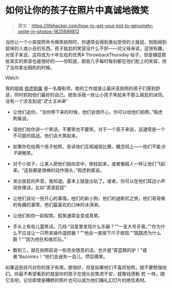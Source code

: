 # 如何让你的孩子在照片中真诚地微笑

> 原文：<https://lifehacker.com/how-to-get-your-kid-to-genuinely-smile-in-photos-1825699812>

当你让一个小孩按照命令微笑拍照时，你通常会得到类似受惊的土拨鼠、刚刚闻到屁味的人或小丑的东西。孩子尴尬的笑容没什么不好——对父母来说，这很有趣，对孩子来说，这将成为十年左右的优秀# ThrowbackThursday 帖子。但是捕捉那些真实的笑容也是很好的——你知道，那些几乎每时每刻都在他们脸上的笑容，除了当你拿出相机的时候。

Watch

我的姐姐 [假虎刺属](https://www.theknot.com/marketplace/carissa-woo-photography-torrance-ca-834000) 是一名摄影师，她的工作就是让最厌恶拍照的孩子们感到舒适，同时抓拍他们最好的自己。她告诉我一些让小孩子笑起来不那么尴尬的诀窍。没有一个涉及到说“*芝士玉米条*”

*   让他们追你。“当你停下来的时候，他们会很开心，你可以给他们拍照，”假虎刺属说。

*   请他们给你讲一个笑话，不要笑也不要笑。对于一个孩子来说，这通常是一个不可能的挑战，他们会大笑起来。

*   如果你在给两个孩子拍照，告诉他们互相凝视比赛。概念同上——他们不能*也不能*微笑。

*   对于小孩子，让某人把他们抛向空中，倒挂起来，或者像超人一样让他们飞起来。“这些都是很棒的动作镜头，”假虎刺属说。

*   发出放屁的声音。我知道。基本上就是出轨了。或者，你可以在他们耳边小声说些傻话，比如“波波屁屁”

*   让他们谈论一些开心的事情。他们的新小狗，他们的迪斯尼之旅，他们哥哥做的有趣的事情，他们最喜欢的口味的冰淇淋。
*   让他们和你一起假笑。假笑通常会变成真笑。
*   手头上有些儿童笑话。几经:“浴室里发现什么乐器？”“一支大号牙膏。”"你为什么不应该让一只熊来操作遥控器？""他会一直按下爪子按钮."“跳跳虎为什么脏？”“因为他在和维尼玩。”
*   数到三，就在拍照前说一些完全随意的话。也许是“穿蓝鞋的驴！”或者“Bazoinks！”他们会迷失一会儿，然后微笑。

如果这些技巧对你的孩子有用，那很好，但是如果他们不喜欢拍照，就不要勉强他们。你最不希望看到的就是你的孩子在镜头前焦虑不安，就像钱德勒·宾 一样。随它去吧，记住即使是糟糕的照片也可以成为他们婚礼幻灯片的绝佳素材。